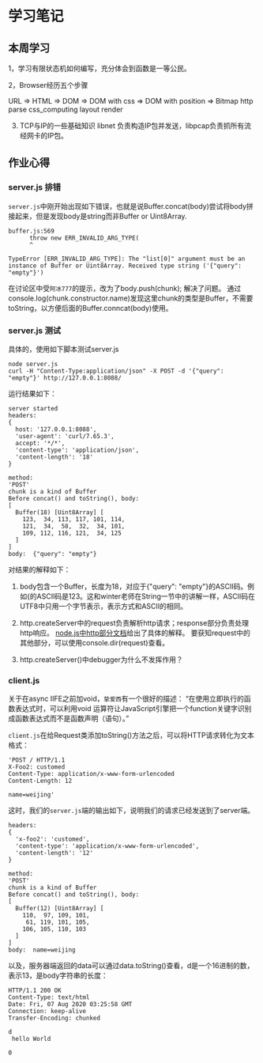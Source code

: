 # 学习笔记

## 本周学习
1，学习有限状态机如何编写，充分体会到函数是一等公民。

2，Browser经历五个步骤

URL  =>   HTML => DOM      =>       DOM with css => DOM with position => Bitmap
    http      parse   css_computing           layout                render

3. TCP与IP的一些基础知识
libnet 负责构造IP包并发送，libpcap负责抓所有流经网卡的IP包。


## 作业心得
### server.js 排错
`server.js`中刚开始出现如下错误，也就是说Buffer.concat(body)尝试将body拼接起来，但是发现body是string而非Buffer or Uint8Array.

```
buffer.js:569
      throw new ERR_INVALID_ARG_TYPE(
      ^

TypeError [ERR_INVALID_ARG_TYPE]: The "list[0]" argument must be an instance of Buffer or Uint8Array. Received type string ('{"query": "empty"}')
```

在讨论区中受`阿冰777`的提示，改为了body.push(chunk); 解决了问题。
通过console.log(chunk.constructor.name)发现这里chunk的类型是Buffer，不需要toString，以方便后面的Buffer.conncat(body)使用。

### server.js 测试
具体的，使用如下脚本测试server.js
```
node server.js
curl -H "Content-Type:application/json" -X POST -d '{"query": "empty"}' http://127.0.0.1:8088/
```

运行结果如下：
```
server started
headers:
{
  host: '127.0.0.1:8088',
  'user-agent': 'curl/7.65.3',
  accept: '*/*',
  'content-type': 'application/json',
  'content-length': '18'
}

method:
'POST'
chunk is a kind of Buffer
Before concat() and toString(), body:
[
  Buffer(18) [Uint8Array] [
    123,  34, 113, 117, 101, 114,
    121,  34,  58,  32,  34, 101,
    109, 112, 116, 121,  34, 125
  ]
]
body:  {"query": "empty"}
```

对结果的解释如下：
1. body包含一个Buffer，长度为18，对应于{"query": "empty"}的ASCII码。例如{的ASCII码是123。这和winter老师在String一节中的讲解一样，ASCII码在UTF8中只用一个字节表示，表示方式和ASCII的相同。

2. http.createServer中的request负责解析http请求；response部分负责处理http响应。
[node.js中http部分文档](https://nodejs.org/es/docs/guides/anatomy-of-an-http-transaction/)给出了具体的解释。
要获知request中的其他部分，可以使用console.dir(request)查看。

3. http.createServer()中debugger为什么不发挥作用？

### client.js 
关于在async IIFE之前加void，`挚爱西`有一个很好的描述：
“在使用立即执行的函数表达式时，可以利用void 运算符让JavaScript引擎把一个function关键字识别成函数表达式而不是函数声明（语句）。”

`client.js`在给Request类添加toString()方法之后，可以将HTTP请求转化为文本格式：
```
'POST / HTTP/1.1
X-Foo2: customed
Content-Type: application/x-www-form-urlencoded
Content-Length: 12

name=weijing'
```

这时，我们的`server.js`端的输出如下，说明我们的请求已经发送到了server端。
```
headers:
{
  'x-foo2': 'customed',
  'content-type': 'application/x-www-form-urlencoded',
  'content-length': '12'
}

method:
'POST'
chunk is a kind of Buffer
Before concat() and toString(), body:
[
  Buffer(12) [Uint8Array] [
    110,  97, 109, 101,
     61, 119, 101, 105,
    106, 105, 110, 103
  ]
]
body:  name=weijing
```

以及，服务器端返回的data可以通过data.toString()查看，d是一个16进制的数，表示13，是body字符串的长度：
```
HTTP/1.1 200 OK
Content-Type: text/html
Date: Fri, 07 Aug 2020 03:25:58 GMT
Connection: keep-alive
Transfer-Encoding: chunked

d
 hello World

0



```



